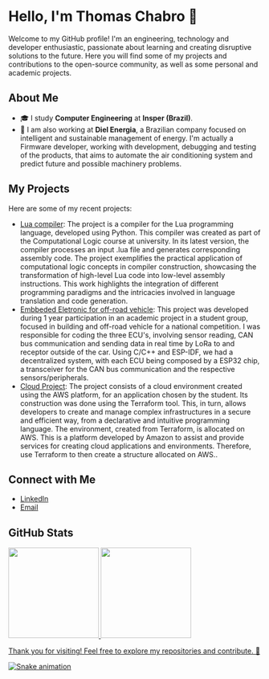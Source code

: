 # Hello, I'm Thomas Chabro 👋

Welcome to my GitHub profile! I'm an engineering, technology and developer enthusiastic, passionate about learning and creating disruptive solutions to the future. Here you will find some of my projects and contributions to the open-source community, as well as some personal and academic projects.

## About Me

- 🎓 I study **Computer Engineering** at **Insper (Brazil)**.
- 🔭 I am also working at **Diel Energia**, a Brazilian company focused on intelligent and sustainable management of energy. I'm actually a Firmware developer, working with development, debugging and testing of the products, that aims to automate the air conditioning system and predict future and possible machinery problems. 

## My Projects

Here are some of my recent projects:

- [Lua compiler](https://github.com/thomaschabro/logcomp-24.1): The project is a compiler for the Lua programming language, developed using Python. This compiler was created as part of the Computational Logic course at university. In its latest version, the compiler processes an input .lua file and generates corresponding assembly code. The project exemplifies the practical application of computational logic concepts in compiler construction, showcasing the transformation of high-level Lua code into low-level assembly instructions. This work highlights the integration of different programming paradigms and the intricacies involved in language translation and code generation.
- [Embbeded Eletronic for off-road vehicle](https://github.com/thomaschabro/FoxBaja-Eletronica-FX4.0): This project was developed during 1 year participation in an academic project in a student group, focused in building and off-road vehicle for a national competition. I was responsible for coding the three ECU's, involving sensor reading, CAN bus communication and sending data in real time by LoRa to and receptor outside of the car. Using C/C++ and ESP-IDF, we had a decentralized system, with each ECU being composed by a ESP32 chip, a transceiver for the CAN bus communication and the respective sensors/peripherals.
- [Cloud Project](https://github.com/thomaschabro/Projeto_Cloud): The project consists of a cloud environment created using the AWS platform, for an application chosen by the student. Its construction was done using the Terraform tool. This, in turn, allows developers to create and manage complex infrastructures in a secure and efficient way, from a declarative and intuitive programming language. The environment, created from Terraform, is allocated on AWS. This is a platform developed by Amazon to assist and provide services for creating cloud applications and environments. Therefore, use Terraform to then create a structure allocated on AWS..

## Connect with Me

- [LinkedIn](https://www.linkedin.com/in/thomas-chabro/)
- [Email](mailto:tcchabro@gmail.com)

## GitHub Stats

<div>
<a href="https://github.com/seu-usuário-aqui">
<img loading="lazy" height="180em" src="https://github-readme-stats.vercel.app/api/top-langs/?username=thomaschabro&layout=compact&langs_count=7&theme=dracula"/>
<img loading="lazy" height="180em" src="https://github-readme-stats.vercel.app/api?username=thomaschabro&show_icons=true&theme=dracula&include_all_commits=true&count_private=true"/>
</div>

Thank you for visiting! Feel free to explore my repositories and contribute. 🚀

![Snake animation](https://github.com/seu-usuário-aqui/thomaschabro/blob/output/github-contribution-grid-snake.svg)
